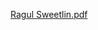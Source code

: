 [Ragul Sweetlin.pdf](https://github.com/ragul-sweetlin/ragulsweetlin/files/13284538/Ragul.Sweetlin.pdf)
